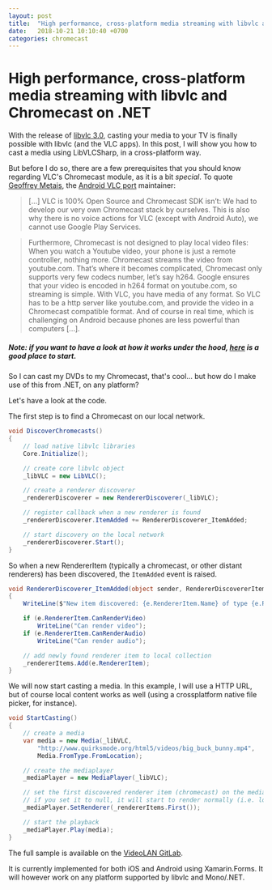 ```yaml
---
layout: post
title:  "High performance, cross-platform media streaming with libvlc and Chromecast"
date:   2018-10-21 10:10:40 +0700
categories: chromecast
---
```

# High performance, cross-platform media streaming with libvlc and Chromecast on .NET

With the release of [libvlc 3.0](https://www.videolan.org/vlc/releases/3.0.0.html), casting your media to your TV is finally possible with libvlc (and the VLC apps). In this post, I will show you how to cast a media using LibVLCSharp, in a cross-platform way.

But before I do so, there are a few prerequisites that you should know regarding VLC's Chromecast module, as it is a bit _special_. To quote [Geoffrey Metais](https://geoffreymetais.github.io/features/vlc-30/), the [Android VLC port](https://code.videolan.org/videolan/vlc-android) maintainer:

> [...] VLC is 100% Open Source and Chromecast SDK isn’t: We had to develop our very own Chromecast stack by ourselves. This is also why there is no voice actions for VLC (except with Android Auto), we cannot use Google Play Services.

> Furthermore, Chromecast is not designed to play local video files: When you watch a Youtube video, your phone is just a remote controller, nothing more. Chromecast streams the video from youtube.com.
That’s where it becomes complicated, Chromecast only supports very few codecs number, let’s say h264. Google ensures that your video is encoded in h264 format on youtube.com, so streaming is simple.
With VLC, you have media of any format. So VLC has to be a http server like youtube.com, and provide the video in a Chromecast compatible format. And of course in real time, which is challenging on Android because phones are less powerful than computers [...].

##### Note: if you want to have a look at how it works under the hood, [here](https://github.com/videolan/vlc-3.0/tree/master/modules/stream_out/chromecast) is a good place to start.

So I can cast my DVDs to my Chromecast, that's cool... but how do I make use of this from .NET, on any platform?

Let's have a look at the code.

The first step is to find a Chromecast on our local network.

~~~~csharp
void DiscoverChromecasts()
{
    // load native libvlc libraries
    Core.Initialize();

    // create core libvlc object
    _libVLC = new LibVLC();

    // create a renderer discoverer
    _rendererDiscoverer = new RendererDiscoverer(_libVLC);

    // register callback when a new renderer is found
    _rendererDiscoverer.ItemAdded += RendererDiscoverer_ItemAdded;

    // start discovery on the local network
    _rendererDiscoverer.Start();
}
~~~~

So when a new RendererItem (typically a chromecast, or other distant renderers) has been discovered, the `ItemAdded` event is raised.

~~~~csharp
void RendererDiscoverer_ItemAdded(object sender, RendererDiscovererItemAddedEventArgs e)
{
    WriteLine($"New item discovered: {e.RendererItem.Name} of type {e.RendererItem.Type}");

    if (e.RendererItem.CanRenderVideo)
        WriteLine("Can render video");
    if (e.RendererItem.CanRenderAudio)
        WriteLine("Can render audio");

    // add newly found renderer item to local collection
    _rendererItems.Add(e.RendererItem);
}
~~~~

We will now start casting a media. In this example, I will use a HTTP URL, but of course local content works as well (using a crossplatform native file picker, for instance).

~~~~csharp
void StartCasting()
{
    // create a media
    var media = new Media(_libVLC,
        "http://www.quirksmode.org/html5/videos/big_buck_bunny.mp4",
        Media.FromType.FromLocation);

    // create the mediaplayer
    _mediaPlayer = new MediaPlayer(_libVLC);

    // set the first discovered renderer item (chromecast) on the mediaplayer
    // if you set it to null, it will start to render normally (i.e. locally) again
    _mediaPlayer.SetRenderer(_rendererItems.First());

    // start the playback
    _mediaPlayer.Play(media);
}
~~~~

The full sample is available on the [VideoLAN GitLab](https://code.videolan.org/mfkl/libvlcsharp-samples/tree/master/Chromecast).

It is currently implemented for both iOS and Android using Xamarin.Forms. It will however work on any platform supported by libvlc and Mono/.NET.